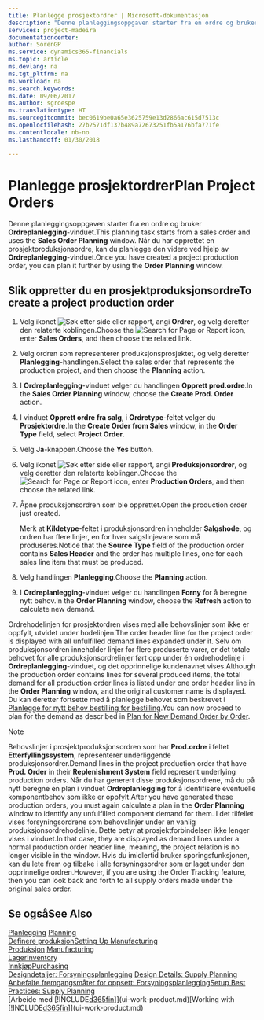 ```yaml
---
title: Planlegge prosjektordrer | Microsoft-dokumentasjon
description: "Denne planleggingsoppgaven starter fra en ordre og bruker **Ordreplanlegging**-vinduet. Når du har opprettet en prosjektproduksjonsordre, kan du planlegge den videre ved hjelp av **Ordreplanlegging**-vinduet."
services: project-madeira
documentationcenter: 
author: SorenGP
ms.service: dynamics365-financials
ms.topic: article
ms.devlang: na
ms.tgt_pltfrm: na
ms.workload: na
ms.search.keywords: 
ms.date: 09/06/2017
ms.author: sgroespe
ms.translationtype: HT
ms.sourcegitcommit: bec0619be0a65e3625759e13d2866ac615d7513c
ms.openlocfilehash: 27b2571df137b489a72673251fb5a176bfa771fe
ms.contentlocale: nb-no
ms.lasthandoff: 01/30/2018

---
```

# <a name="plan-project-orders"></a><span data-ttu-id="00db3-104">Planlegge prosjektordrer</span><span class="sxs-lookup"><span data-stu-id="00db3-104">Plan Project Orders</span></span>
<span data-ttu-id="00db3-105">Denne planleggingsoppgaven starter fra en ordre og bruker **Ordreplanlegging**-vinduet.</span><span class="sxs-lookup"><span data-stu-id="00db3-105">This planning task starts from a sales order and uses the **Sales Order Planning** window.</span></span> <span data-ttu-id="00db3-106">Når du har opprettet en prosjektproduksjonsordre, kan du planlegge den videre ved hjelp av **Ordreplanlegging**-vinduet.</span><span class="sxs-lookup"><span data-stu-id="00db3-106">Once you have created a project production order, you can plan it further by using the **Order Planning** window.</span></span>  

## <a name="to-create-a-project-production-order"></a><span data-ttu-id="00db3-107">Slik oppretter du en prosjektproduksjonsordre</span><span class="sxs-lookup"><span data-stu-id="00db3-107">To create a project production order</span></span>  

1.  <span data-ttu-id="00db3-108">Velg ikonet ![Søk etter side eller rapport](media/ui-search/search_small.png "Søk etter side eller rapport"), angi **Ordrer**, og velg deretter den relaterte koblingen.</span><span class="sxs-lookup"><span data-stu-id="00db3-108">Choose the ![Search for Page or Report](media/ui-search/search_small.png "Search for Page or Report icon") icon, enter **Sales Orders**, and then choose the related link.</span></span>  
2.  <span data-ttu-id="00db3-109">Velg ordren som representerer produksjonsprosjektet, og velg deretter **Planlegging**-handlingen.</span><span class="sxs-lookup"><span data-stu-id="00db3-109">Select the sales order that represents the production project, and then choose the **Planning** action.</span></span>  
4.  <span data-ttu-id="00db3-110">I **Ordreplanlegging**-vinduet velger du handlingen **Opprett prod.ordre**.</span><span class="sxs-lookup"><span data-stu-id="00db3-110">In the **Sales Order Planning** window, choose  the **Create Prod. Order** action.</span></span>  
5.  <span data-ttu-id="00db3-111">I vinduet **Opprett ordre fra salg**, i **Ordretype**-feltet velger du **Prosjektordre**.</span><span class="sxs-lookup"><span data-stu-id="00db3-111">In the **Create Order from Sales** window, in the **Order Type** field, select **Project Order**.</span></span>  
6.  <span data-ttu-id="00db3-112">Velg **Ja**-knappen.</span><span class="sxs-lookup"><span data-stu-id="00db3-112">Choose the **Yes** button.</span></span>  
7.  <span data-ttu-id="00db3-113">Velg ikonet ![Søk etter side eller rapport](media/ui-search/search_small.png "Søk etter side eller rapport"), angi **Produksjonsordrer**, og velg deretter den relaterte koblingen.</span><span class="sxs-lookup"><span data-stu-id="00db3-113">Choose the ![Search for Page or Report](media/ui-search/search_small.png "Search for Page or Report icon") icon, enter **Production Orders**, and then choose the related link.</span></span>
8. <span data-ttu-id="00db3-114">Åpne produksjonsordren som ble opprettet.</span><span class="sxs-lookup"><span data-stu-id="00db3-114">Open the production order just created.</span></span>  

    <span data-ttu-id="00db3-115">Merk at **Kildetype**-feltet i produksjonsordren inneholder **Salgshode**, og ordren har flere linjer, en for hver salgslinjevare som må produseres.</span><span class="sxs-lookup"><span data-stu-id="00db3-115">Notice that the **Source Type** field of the production order contains **Sales Header** and the order has multiple lines, one for each sales line item that must be produced.</span></span>  
9. <span data-ttu-id="00db3-116">Velg handlingen **Planlegging**.</span><span class="sxs-lookup"><span data-stu-id="00db3-116">Choose the **Planning** action.</span></span>
10. <span data-ttu-id="00db3-117">I **Ordreplanlegging**-vinduet velger du handlingen **Forny** for å beregne nytt behov.</span><span class="sxs-lookup"><span data-stu-id="00db3-117">In the **Order Planning** window, choose the **Refresh** action to calculate new demand.</span></span>  

<span data-ttu-id="00db3-118">Ordrehodelinjen for prosjektordren vises med alle behovslinjer som ikke er oppfylt, utvidet under hodelinjen.</span><span class="sxs-lookup"><span data-stu-id="00db3-118">The order header line for the project order is displayed with all unfulfilled demand lines expanded under it.</span></span> <span data-ttu-id="00db3-119">Selv om produksjonsordren inneholder linjer for flere produserte varer, er det totale behovet for alle produksjonsordrelinjer ført opp under én ordrehodelinje i **Ordreplanlegging**-vinduet, og det opprinnelige kundenavnet vises.</span><span class="sxs-lookup"><span data-stu-id="00db3-119">Although the production order contains lines for several produced items, the total demand for all production order lines is listed under one order header line in the **Order Planning** window, and the original customer name is displayed.</span></span> <span data-ttu-id="00db3-120">Du kan deretter fortsette med å planlegge behovet som beskrevet i [Planlegge for nytt behov bestilling for bestilling](production-how-to-plan-for-new-demand.md).</span><span class="sxs-lookup"><span data-stu-id="00db3-120">You can now proceed to plan for the demand as described in [Plan for New Demand Order by Order](production-how-to-plan-for-new-demand.md).</span></span>  

> [!NOTE]  
>  <span data-ttu-id="00db3-121">Behovslinjer i prosjektproduksjonsordren som har **Prod.ordre** i feltet **Etterfyllingssystem**, representerer underliggende produksjonsordrer.</span><span class="sxs-lookup"><span data-stu-id="00db3-121">Demand lines in the project production order that have **Prod. Order** in their **Replenishment System** field represent underlying production orders.</span></span> <span data-ttu-id="00db3-122">Når du har generert disse produksjonsordrene, må du på nytt beregne en plan i vinduet **Ordreplanlegging** for å identifisere eventuelle komponentbehov som ikke er oppfylt.</span><span class="sxs-lookup"><span data-stu-id="00db3-122">After you have generated these production orders, you must again calculate a plan in the **Order Planning** window to identify any unfulfilled component demand for them.</span></span> <span data-ttu-id="00db3-123">I det tilfellet vises forsyningsordrene som behovslinjer under en vanlig produksjonsordrehodelinje. Dette betyr at prosjektforbindelsen ikke lenger vises i vinduet.</span><span class="sxs-lookup"><span data-stu-id="00db3-123">In that case, they are displayed as demand lines under a normal production order header line, meaning, the project relation is no longer visible in the window.</span></span> <span data-ttu-id="00db3-124">Hvis du imidlertid bruker sporingsfunksjonen, kan du lete frem og tilbake i alle forsyningsordrer som er laget under den opprinnelige ordren.</span><span class="sxs-lookup"><span data-stu-id="00db3-124">However, if you are using the Order Tracking feature, then you can look back and forth to all supply orders made under the original sales order.</span></span>  

## <a name="see-also"></a><span data-ttu-id="00db3-125">Se også</span><span class="sxs-lookup"><span data-stu-id="00db3-125">See Also</span></span>
<span data-ttu-id="00db3-126">[Planlegging](production-planning.md) </span><span class="sxs-lookup"><span data-stu-id="00db3-126">[Planning](production-planning.md) </span></span>  
[<span data-ttu-id="00db3-127">Definere produksjon</span><span class="sxs-lookup"><span data-stu-id="00db3-127">Setting Up Manufacturing</span></span>](production-configure-production-processes.md)  
<span data-ttu-id="00db3-128">[Produksjon](production-manage-manufacturing.md)  </span><span class="sxs-lookup"><span data-stu-id="00db3-128">[Manufacturing](production-manage-manufacturing.md)  </span></span>  
[<span data-ttu-id="00db3-129">Lager</span><span class="sxs-lookup"><span data-stu-id="00db3-129">Inventory</span></span>](inventory-manage-inventory.md)  
[<span data-ttu-id="00db3-130">Innkjøp</span><span class="sxs-lookup"><span data-stu-id="00db3-130">Purchasing</span></span>](purchasing-manage-purchasing.md)  
<span data-ttu-id="00db3-131">[Designdetaljer: Forsyningsplanlegging](design-details-supply-planning.md) </span><span class="sxs-lookup"><span data-stu-id="00db3-131">[Design Details: Supply Planning](design-details-supply-planning.md) </span></span>  
[<span data-ttu-id="00db3-132">Anbefalte fremgangsmåter for oppsett: Forsyningsplanlegging</span><span class="sxs-lookup"><span data-stu-id="00db3-132">Setup Best Practices: Supply Planning</span></span>](setup-best-practices-supply-planning.md)  
<span data-ttu-id="00db3-133">[Arbeide med [!INCLUDE[d365fin](includes/d365fin_md.md)]](ui-work-product.md)</span><span class="sxs-lookup"><span data-stu-id="00db3-133">[Working with [!INCLUDE[d365fin](includes/d365fin_md.md)]](ui-work-product.md)</span></span>

